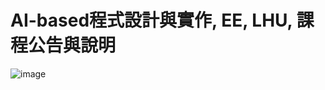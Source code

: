 # AI-based程式設計與實作, EE, LHU, 課程公告與說明

![image](https://github.com/xingU1114171033/thuongox/assets/162246603/9aeef13b-812b-40ff-93cf-652eb77dc4b5)
